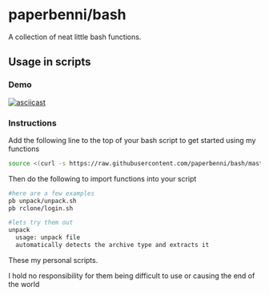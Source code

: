 # paperbenni/bash

A collection of neat little bash functions.

## Usage in scripts

### Demo

[![asciicast](https://asciinema.org/a/ieoK56ZmQlXtttQyAOrF2pP8R.svg)](https://asciinema.org/a/ieoK56ZmQlXtttQyAOrF2pP8R)

### Instructions

Add the following line to the top of your bash script to get started using my functions

```sh
source <(curl -s https://raw.githubusercontent.com/paperbenni/bash/master/import.sh)
```

Then do the following to import functions into your script

```sh
#here are a few examples
pb unpack/unpack.sh
pb rclone/login.sh

#lets try them out
unpack
  usage: unpack file
  automatically detects the archive type and extracts it
```

These my personal scripts.

I hold no responsibility for them being difficult to
use or causing the end of the world
